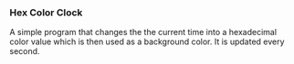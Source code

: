 ### Hex Color Clock

A simple program that changes the the current time into a hexadecimal color value which is then used as a background color. It is updated every second.